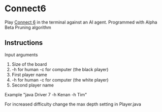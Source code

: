 # Connect6

Play [Connect 6](#https://en.wikipedia.org/wiki/Connect6) in the terminal against an AI agent. Programmed with Alpha Beta Pruning algorithm 


## Instructions

Input arguments
1. Size of the board
2. -h for human -c for computer (the black player)
3. First player name
4. -h for human -c for computer (the white player)
5. Second player name

Example  "java Driver 7 -h Kenan -h Tim"

For increased difficulty change the max depth setting in Player.java
